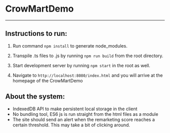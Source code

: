 # CrowMartDemo

---

## Instructions to run:

1.  Run command `npm install` to generate node_modules.

2.  Transpile .ts files to .js by running `npm run build` from the root directory.

3.  Start development server by running `npm start` in the root as well.

4.  Navigate to `http://localhost:8080/index.html` and you will arrive at the homepage of the CrowMartDemo

## About the system:

- IndexedDB API to make persistent local storage in the client
- No bundling tool, ES6 js is run straight from the html files as a module
- The site should send an alert when the remarketing score reaches a certain threshold. This may take a bit of clicking around.
